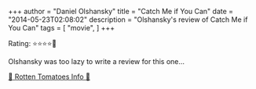 +++
author = "Daniel Olshansky"
title = "Catch Me if You Can"
date = "2014-05-23T02:08:02"
description = "Olshansky's review of Catch Me if You Can"
tags = [
    "movie",
]
+++

Rating: ⭐⭐⭐⭐🌟

Olshansky was too lazy to write a review for this one...

[🍅 Rotten Tomatoes Info 🍅](https://www.rottentomatoes.com//m/catch_me_if_you_can)